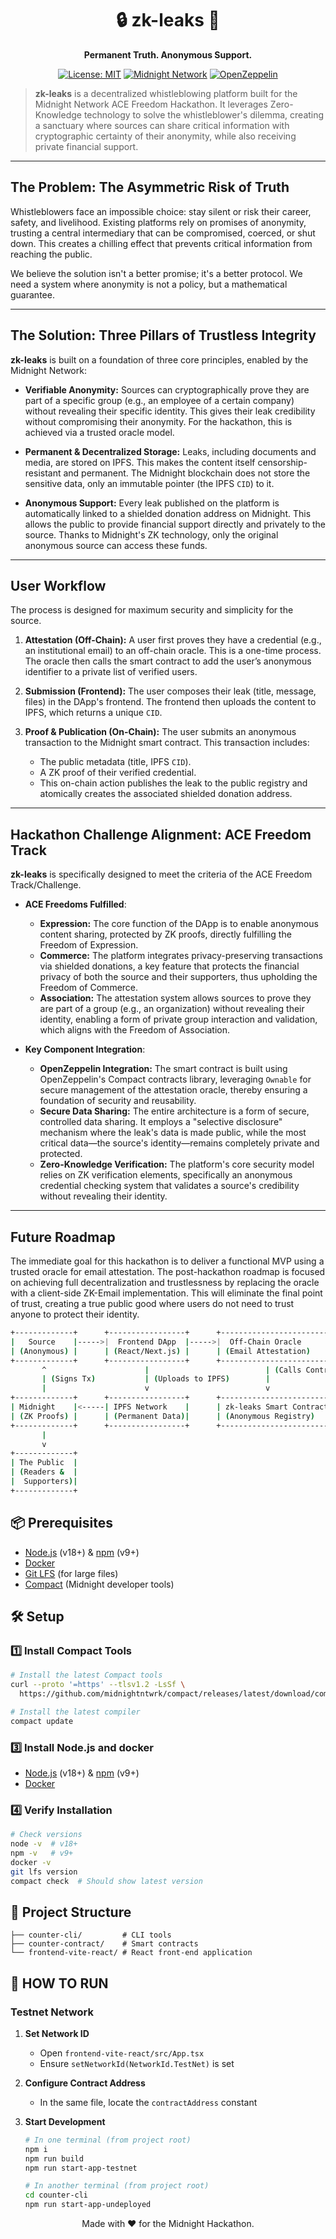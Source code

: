 <div align="center">

# 🔒 zk-leaks 📰

**Permanent Truth. Anonymous Support.**

[![License: MIT](https://img.shields.io/badge/License-MIT-yellow.svg)](https://opensource.org/licenses/MIT)
[![Midnight Network](https://img.shields.io/badge/Powered%20by-Midnight-blue.svg)](https://www.midnight.network/)
[![OpenZeppelin](https://img.shields.io/badge/Built%20with-OpenZeppelin-lightgrey.svg)](https://www.openzeppelin.com/)

</div>

> **zk-leaks** is a decentralized whistleblowing platform built for the Midnight Network ACE Freedom Hackathon. It leverages Zero-Knowledge technology to solve the whistleblower's dilemma, creating a sanctuary where sources can share critical information with cryptographic certainty of their anonymity, while also receiving private financial support.

---

## The Problem: The Asymmetric Risk of Truth

Whistleblowers face an impossible choice: stay silent or risk their career, safety, and livelihood. Existing platforms rely on promises of anonymity, trusting a central intermediary that can be compromised, coerced, or shut down. This creates a chilling effect that prevents critical information from reaching the public.

We believe the solution isn't a better promise; it's a better protocol. We need a system where anonymity is not a policy, but a mathematical guarantee.

---

## The Solution: Three Pillars of Trustless Integrity

**zk-leaks** is built on a foundation of three core principles, enabled by the Midnight Network:

- **Verifiable Anonymity:** Sources can cryptographically prove they are part of a specific group (e.g., an employee of a certain company) without revealing their specific identity. This gives their leak credibility without compromising their anonymity. For the hackathon, this is achieved via a trusted oracle model.

- **Permanent & Decentralized Storage:** Leaks, including documents and media, are stored on IPFS. This makes the content itself censorship-resistant and permanent. The Midnight blockchain does not store the sensitive data, only an immutable pointer (the IPFS `CID`) to it.

- **Anonymous Support:** Every leak published on the platform is automatically linked to a shielded donation address on Midnight. This allows the public to provide financial support directly and privately to the source. Thanks to Midnight's ZK technology, only the original anonymous source can access these funds.

---

## User Workflow

The process is designed for maximum security and simplicity for the source.

1.  **Attestation (Off-Chain):** A user first proves they have a credential (e.g., an institutional email) to an off-chain oracle. This is a one-time process. The oracle then calls the smart contract to add the user’s anonymous identifier to a private list of verified users.

2.  **Submission (Frontend):** The user composes their leak (title, message, files) in the DApp's frontend. The frontend then uploads the content to IPFS, which returns a unique `CID`.

3.  **Proof & Publication (On-Chain):** The user submits an anonymous transaction to the Midnight smart contract. This transaction includes:
    - The public metadata (title, IPFS `CID`).
    - A ZK proof of their verified credential.
    - This on-chain action publishes the leak to the public registry and atomically creates the associated shielded donation address.

---

## Hackathon Challenge Alignment: ACE Freedom Track

**zk-leaks** is specifically designed to meet the criteria of the ACE Freedom Track/Challenge.

- **ACE Freedoms Fulfilled**:
  - **Expression:** The core function of the DApp is to enable anonymous content sharing, protected by ZK proofs, directly fulfilling the Freedom of Expression.
  - **Commerce:** The platform integrates privacy-preserving transactions via shielded donations, a key feature that protects the financial privacy of both the source and their supporters, thus upholding the Freedom of Commerce.
  - **Association:** The attestation system allows sources to prove they are part of a group (e.g., an organization) without revealing their identity, enabling a form of private group interaction and validation, which aligns with the Freedom of Association.

- **Key Component Integration**:
  - **OpenZeppelin Integration:** The smart contract is built using OpenZeppelin's Compact contracts library, leveraging `Ownable` for secure management of the attestation oracle, thereby ensuring a foundation of security and reusability.
  - **Secure Data Sharing:** The entire architecture is a form of secure, controlled data sharing. It employs a "selective disclosure" mechanism where the leak's data is made public, while the most critical data—the source's identity—remains completely private and protected.
  - **Zero-Knowledge Verification:** The platform's core security model relies on ZK verification elements, specifically an anonymous credential checking system that validates a source's credibility without revealing their identity.

---

## Future Roadmap

The immediate goal for this hackathon is to deliver a functional MVP using a trusted oracle for email attestation. The post-hackathon roadmap is focused on achieving full decentralization and trustlessness by replacing the oracle with a client-side ZK-Email implementation. This will eliminate the final point of trust, creating a true public good where users do not need to trust anyone to protect their identity.

```bash
+-------------+      +-----------------+      +------------------------+
|   Source    |----->|  Frontend DApp  |----->|  Off-Chain Oracle      |
| (Anonymous) |      | (React/Next.js) |      | (Email Attestation)    |
+-------------+      +-----------------+      +------------------------+
       ^                      |                          | (Calls Contract)
       | (Signs Tx)           | (Uploads to IPFS)        |
       |                      v                          v
+-------------+      +-----------------+      +------------------------+
| Midnight    |<-----| IPFS Network    |      | zk-leaks Smart Contract|
| (ZK Proofs) |      | (Permanent Data)|      | (Anonymous Registry)   |
+-------------+      +-----------------+      +------------------------+
       |
       v
+-------------+
| The Public  |
| (Readers &  |
|  Supporters)|
+-------------+
```

## 📦 Prerequisites

- [Node.js](https://nodejs.org/) (v18+) & [npm](https://www.npmjs.com/) (v9+)
- [Docker](https://docs.docker.com/get-docker/)
- [Git LFS](https://git-lfs.com/) (for large files)
- [Compact](https://docs.midnight.network/relnotes/compact-tools) (Midnight developer tools)

## 🛠️ Setup

### 1️⃣ Install Compact Tools

```bash
# Install the latest Compact tools
curl --proto '=https' --tlsv1.2 -LsSf \
  https://github.com/midnightntwrk/compact/releases/latest/download/compact-installer.sh | sh
```

```bash
# Install the latest compiler
compact update
```

### 3️⃣ Install Node.js and docker

- [Node.js](https://nodejs.org/) (v18+) & [npm](https://www.npmjs.com/) (v9+)
- [Docker](https://docs.docker.com/get-docker/)

### 4️⃣ Verify Installation

```bash
# Check versions
node -v  # v18+
npm -v   # v9+
docker -v
git lfs version
compact check  # Should show latest version
```

## 📁 Project Structure

```
├── counter-cli/         # CLI tools
├── counter-contract/    # Smart contracts
└── frontend-vite-react/ # React front-end application
```

## 🔗 HOW TO RUN

### Testnet Network

1. **Set Network ID**
   - Open `frontend-vite-react/src/App.tsx`
   - Ensure `setNetworkId(NetworkId.TestNet)` is set

2. **Configure Contract Address**
   - In the same file, locate the `contractAddress` constant

3. **Start Development**

   ```bash
   # In one terminal (from project root)
   npm i
   npm run build
   npm run start-app-testnet

   # In another terminal (from project root)
   cd counter-cli
   npm run start-app-undeployed
   ```

<div align="center">
Made with ❤️ for the Midnight Hackathon.
</div>

